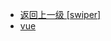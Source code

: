 - [返回上一级 [swiper]](page/web前端/工具库/Swiper/swiper-8.4.7/swiper/)
- [vue](page/web前端/工具库/Swiper/swiper-8.4.7/swiper/vue/)
